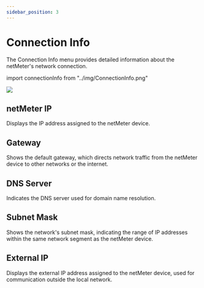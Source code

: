 ```yaml
---
sidebar_position: 3
---
```


# Connection Info

The Connection Info menu provides detailed information about the netMeter's network connection.

import connectionInfo from "../img/ConnectionInfo.png"

<img src={connectionInfo} style={{width:380}} />

## netMeter IP

Displays the IP address assigned to the netMeter device.

## Gateway

Shows the default gateway, which directs network traffic from the netMeter device to other networks or the internet.

## DNS Server

Indicates the DNS server used for domain name resolution.

## Subnet Mask

Shows the network's subnet mask, indicating the range of IP addresses within the same network segment as the netMeter device.

## External IP

Displays the external IP address assigned to the netMeter device, used for communication outside the local network.